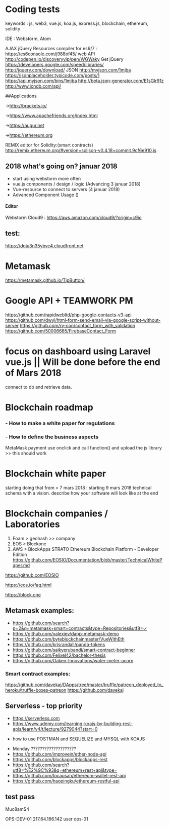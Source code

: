 # Coding tests

keywords : js, web3, vue.js, koa.js, express.js, blockchain, ethereum, solidity

IDE : Webstorm, Atom

AJAX jQuery Resources
compiler for es6/7 :
https://es6console.com/j988of45/
web API
http://codepen.io/discoveryvip/pen/WGWaky
Get jQuery
https://developers.google.com/speed/libraries/
http://jquery.com/download/
JSON
http://myjson.com/1mjba
https://jsonplaceholder.typicode.com/posts/1
https://api.myjson.com/bins/1mjba
http://beta.json-generator.com/E1sGlr91z
http://www.icndb.com/api/

##Applications

->http://brackets.io/

->https://www.apachefriends.org/index.html

->https://augur.net

->https://ethereum.org

REMIX editor for Solidity:(smart contracts)
http://remix.ethereum.org/#version=soljson-v0.4.18+commit.9cf6e910.js

## 2018 what's going on? januar 2018

- start using webstorm more often
- vue.js components / design / logic (Advancing 3 januar 2018)
- Vue-resource to connect to servers (4 januar 2018)
- Advanced Component Usage ()

#### Editor
Webstorm
Cloud9 : https://aws.amazon.com/cloud9/?origin=c9io

## test:
https://dqju3n35ybvc4.cloudfront.net

# Metamask

https://metamask.github.io/TipButton/

# Google API + TEAMWORK PM

https://github.com/rapidwebltd/php-google-contacts-v3-api
https://github.com/dwyl/html-form-send-email-via-google-script-without-server
https://github.com/ry-con/contact_form_with_validation
https://github.com/50006665/FirebaseContact_Form


# focus on dashboard using Laravel vue.js ||  Will be done before the end of Mars 2018
connect to db and retrieve data.


# Blockchain roadmap

### - How to make a white paper for regulations
### - How to define the business aspects

MetaMask payment
use onclick and call function() and upload the js library >> this should work

# Blockchain white paper
starting doing that from > 7 mars 2018 : starting 9 mars 2018
technical schema with a vision.
describe how your software will look like at the end

# Blockchain companies / Laboratories
 1) Foam > geohash  >> company
 2) EOS > Blockone
 3) AWS > BlockApps STRATO Ethereum Blockchain Platform - Developer Edition
 https://github.com/EOSIO/Documentation/blob/master/TechnicalWhitePaper.md

https://github.com/EOSIO

https://eos.io/faq.html

https://block.one


## Metamask examples:
- https://github.com/search?p=2&q=metamask+smart+contracts&type=Repositories&utf8=✓
- https://github.com/valexiev/dapp-metamask-demo
- https://github.com/byteblockchainmaster/VueWithEth
- https://github.com/krisrandall/panda-tokens
- https://github.com/saikyerubandi/smart-contract-beginner
- https://github.com/Felixel42/bachelor-thesis
- https://github.com/Oaken-Innovations/water-meter-acorn

### Smart contract examples:
https://github.com/davekaj/DApps/tree/master/truffle/patreon_deployed_to_heroku/truffle-boxes-patreon
https://github.com/davekaj

## Serverless - top priority
- https://serverless.com
- https://www.udemy.com/learning-koajs-by-building-rest-apis/learn/v4/t/lecture/9279044?start=0
+ how to use POSTMAN and SEQUELIZE and MYSQL with KOAJS

- Monday ????????????????????
- https://github.com/improvein/ether-node-api
- https://github.com/blockapps/blockapps-rest
- https://github.com/search?utf8=%E2%9C%93&q=ethereum+rest+api&type=
- https://github.com/tocausan/ethereum-wallet-rest-api
- https://github.com/haopingku/ethereum-restful-api


## test pass
Muc8am$4

OPS-DEV-01
217.64.166.142
user
ops-01
